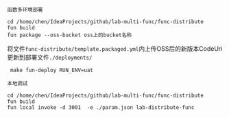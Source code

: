 `函数多环境部署`

    cd /home/chen/IdeaProjects/github/lab-multi-func/func-distribute
    fun build
    fun package --oss-bucket oss上的bucket名称
  将文件`func-distribute/template.packaged.yml`内上传OSS后的新版本CodeUri更新到部署文件`./deployments/`
    
     make fun-deploy RUN_ENV=uat
     
`本地调试`
    
    cd /home/chen/IdeaProjects/github/lab-multi-func/func-distribute
    fun build    
    fun local invoke -d 3001  -e ./param.json lab-distribute-func     
